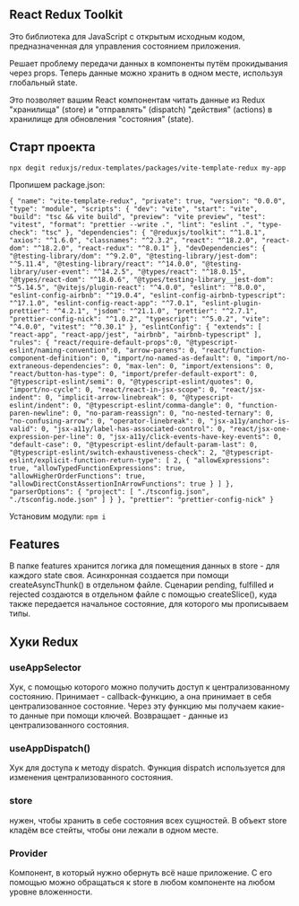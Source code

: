 ## React Redux Toolkit

Это библиотека для JavaScript с открытым исходным кодом, предназначенная для управления состоянием приложения.

Решает проблему передачи данных в компоненты путём прокидывания через props. Теперь данные можно хранить в одном месте, используя глобальный state.

Это позволяет вашим React компонентам читать данные из Redux "хранилища" (store) и "отправлять" (dispatch) "действия" (actions) в хранилище для обновления "состояния" (state).


## Старт проекта

``npx degit reduxjs/redux-templates/packages/vite-template-redux my-app``

Пропишем package.json:

``{
  "name": "vite-template-redux",
  "private": true,
  "version": "0.0.0",
  "type": "module",
  "scripts": {
    "dev": "vite",
    "start": "vite",
    "build": "tsc && vite build",
    "preview": "vite preview",
    "test": "vitest",
    "format": "prettier --write .",
    "lint": "eslint .",
    "type-check": "tsc"
  },
  "dependencies": {
    "@reduxjs/toolkit": "^1.8.1",
    "axios": "^1.6.0",
    "classnames": "^2.3.2",
    "react": "^18.2.0",
    "react-dom": "^18.2.0",
    "react-redux": "^8.0.1"
  },
  "devDependencies": {
    "@testing-library/dom": "^9.2.0",
    "@testing-library/jest-dom": "^5.11.4",
    "@testing-library/react": "^14.0.0",
    "@testing-library/user-event": "^14.2.5",
    "@types/react": "^18.0.15",
    "@types/react-dom": "^18.0.6",
    "@types/testing-library__jest-dom": "^5.14.5",
    "@vitejs/plugin-react": "^4.0.0",
    "eslint": "^8.0.0",
    "eslint-config-airbnb": "^19.0.4",
    "eslint-config-airbnb-typescript": "^17.1.0",
    "eslint-config-react-app": "^7.0.1",
    "eslint-plugin-prettier": "^4.2.1",
    "jsdom": "^21.1.0",
    "prettier": "^2.7.1",
    "prettier-config-nick": "^1.0.2",
    "typescript": "^5.0.2",
    "vite": "^4.0.0",
    "vitest": "^0.30.1"
  },
  "eslintConfig": {
    "extends": [
      "react-app",
      "react-app/jest",
      "airbnb",
      "airbnb-typescript"
    ],
    "rules": {
      "react/require-default-props":0,
      "@typescript-eslint/naming-convention":0,
      "arrow-parens": 0,
      "react/function-component-definition": 0,
      "import/no-named-as-default": 0,
      "import/no-extraneous-dependencies": 0,
      "max-len": 0,
      "import/extensions": 0,
      "react/button-has-type": 0,
      "import/prefer-default-export": 0,
      "@typescript-eslint/semi": 0,
      "@typescript-eslint/quotes": 0,
      "import/no-cycle": 0,
      "react/react-in-jsx-scope": 0,
      "react/jsx-indent": 0,
      "implicit-arrow-linebreak": 0,
      "@typescript-eslint/indent": 0,
      "@typescript-eslint/comma-dangle": 0,
      "function-paren-newline": 0,
      "no-param-reassign": 0,
      "no-nested-ternary": 0,
      "no-confusing-arrow": 0,
      "operator-linebreak": 0,
      "jsx-a11y/anchor-is-valid": 0,
      "jsx-a11y/label-has-associated-control": 0,
      "react/jsx-one-expression-per-line": 0,
      "jsx-a11y/click-events-have-key-events": 0,
      "default-case": 0,
      "@typescript-eslint/default-param-last": 0,
      "@typescript-eslint/switch-exhaustiveness-check": 2,
      "@typescript-eslint/explicit-function-return-type": [
        2,
        {
          "allowExpressions": true,
          "allowTypedFunctionExpressions": true,
          "allowHigherOrderFunctions": true,
          "allowDirectConstAssertionInArrowFunctions": true
        }
      ]
    },
    "parserOptions": {
      "project": [
        "./tsconfig.json",
				"./tsconfig.node.json"
      ]
    }
  },
  "prettier": "prettier-config-nick"
}``

Установим модули: ``npm i``

## Features

В папке features хранится логика для помещения данных в store - для каждого state своя.
Асинхронная создается при помощи createAsyncThunk() в отдельном файле.
Сценарии pending, fulfilled и rejected создаются в отдельном файле с помощью createSlice(), куда также передается начальное состояние, для которого мы прописываем типы.

## Хуки Redux

### useAppSelector
Хук, с помощью которого можно получить доступ к централизованному состоянию.
Принимает - callback-функцию, а она принимает в себя централизованное состояние. Через эту функцию мы получаем какие-то данные при помощи ключей.
Возвращает - данные из централизованного состояния.


### useAppDispatch()
Хук для доступа к методу dispatch.
Функция dispatch используется для изменения централизованного состояния.


### store
нужен, чтобы хранить в себе состояния всех сущностей. В объект store кладём все стейты, чтобы они лежали в одном месте.


### Provider
Компонент, в который нужно обернуть всё наше приложение. С его помощью можно обращаться к store в любом компоненте на любом уровне вложенности.




